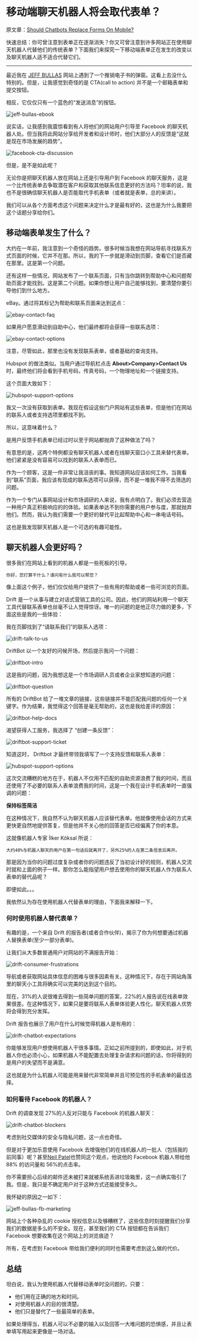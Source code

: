 # 移动端聊天机器人将会取代表单？

原文章：[Should Chatbots Replace Forms On Mobile?](https://www.smashingmagazine.com/2019/05/chatbots-forms-mobile/)

快速总结：你可曾注意到表单正在逐渐消失？你又可曾注意到许多网站正在使用聊天机器人代替他们的传统表单？下面我们来探究一下移动端表单正在发生的改变以及聊天机器人适不适合代替它们。

---

最近我在 [JEFF BULLAS](https://www.jeffbullas.com/) 网站上遇到了一个推销电子书的弹窗。这看上去没什么特别的。但是，让我感觉到奇怪的是 CTA(call to action) 并不是一个邮箱表单和提交按钮。

相反，它仅仅只有一个蓝色的“发送消息”的按钮。

![jeff-bullas-ebook](/img/ShouldChatbotsReplaceForm/jeff-bullas-ebook.webp)

说实话，让我感到我震惊看到有人将他们的网站用户引导至 Facebook 的聊天机器人处。但当我将此网站分享给开发者和设计师时，他们大部分人的反馈是“这就是现在市场发展的趋势”。

![facebook-cta-discussion](/img/ShouldChatbotsReplaceForm/facebook-cta-discussion.webp)

但是，是不是如此呢？

无论你是把聊天机器人放在网站上还是引导用户到 Facebook 的聊天服务，这是一个比传统表单去争取潜在客户和获取其他联系信息更好的方法吗？坦率的说，我也不是很确信聊天机器人是否能取代手机表单（或者就是表单，总的来讲）。

我们可以从各个方面考虑这个问题来决定什么才是最有好的，这也是为什么我要把这个话题分享给你们。

## 移动端表单发生了什么？

大约在一年前，我注意到一个奇怪的趋势。很多时候当我想在网站导航寻找联系方式页面的时候，它并不在那。所以，我的下一步就是滑动到页脚，查看它们是否藏在那里。这是第一个问题。

还有这样一些情况，网站发布了一个联系页面，只有当你跳转到帮助中心和问题帮助页面才能找到。这是第二个问题。如果你想让用户自己能够找到，要清楚你要引导他们到什么地方。

eBay。通过将其标记为帮助和联系页面来达到这点：

![ebay-contact-faq](/img/ShouldChatbotsReplaceForm/ebay-contact-faq.webp)

如果用户愿意滑动到自助中心，他们最终都将会获得一些联系选项：

![ebay-contact-options](/img/ShouldChatbotsReplaceForm/ebay-contact-options.webp)

注意，尽管如此，那里也没有发现联系表单，或者基础的查询支持。

Hubspot 的做法类似。当用户通过导航栏点击 **About>Company>Contact Us**时，最终他们将会看到手机号码，传真号码，一个物理地址和一个链接支持。

这个页面大致如下：

![hubspot-support-options](/img/ShouldChatbotsReplaceForm/hubspot-support-options.webp)

我又一次没有获取到表单。我现在假设这些门户网站有这些表单，但是他们在网站的联系人或者支持选项里都找不到。

所以，这意味着什么？

是用户反馈手机表单已经过时以至于网站都抛弃了这种做法了吗？

有意思的是，这两个特例都没有聊天机器人或者在线聊天窗口小工具来替代表单。他们紧紧是没有容易可以找到的联系人表单而已。

作为一个顾客，这是一件非常让我沮丧的事。我知道网站应该如何工作。当我看到“联系”页面，我应该有现成的联系选项可以获得，而不是一堆我不得不去筛选的问题。

作为一个专门从事网站设计和市场调研的人来说，我有点明白了。我们必须去营造一种用户真正积极响应的的体验。如果表单达不到你需要的用户参与度，那就抛弃他们。然而，我认为我们需要一个更好的替代平比起帮助中心和一串电话号码。

这也是我发现聊天机器人是一个可选的有趣可能性。

## 聊天机器人会更好吗？

很多我们在网站上看到的机器人都是一些死板的引导。

```
你好，您打算干什么？请问有什么我可以帮您？
```

像上面这个例子，他们仅仅给用户提供了一些有用的帮助或者一些可浏览的页面。

Drift 是一个从事与建立对话式营销工具的公司。因此，他们的网站利用一个聊天工具代替联系表单也丝毫不让人觉得惊讶。唯一的问题的是他正尽力做的更多，下面这些是我的一些体验：

我在页脚找到了“请联系我们”的联系人选项：

![drift-talk-to-us](/img/ShouldChatbotsReplaceForm/drift-talk-to-us.webp)

DriftBot 以一个友好的问候开场，然后提示我问一个问题：

![driftbot-intro](/img/ShouldChatbotsReplaceForm/driftbot-intro.webp)

这是我的问题，因为我想这是一个市场调研人员或者企业家想知道的问题：

![driftbot-question](/img/ShouldChatbotsReplaceForm/driftbot-question.webp)

所有的 DriftBot 给了一堆文章的链接，这些链接并不能匹配我问题的任何一个关键字。作为结果，我觉得这个回答是毫无帮助的，这也是我给差评的原因：

![driftbot-help-docs](/img/ShouldChatbotsReplaceForm/driftbot-help-docs.webp)

渴望获得人工服务，我选择了 “创建一条反馈”：

![driftbot-support-ticket](/img/ShouldChatbotsReplaceForm/driftbot-support-ticket.webp)

知道这时， Driftbot 才最终带领我填写了一个支持反馈和联系人表单：

![hubspot-support-options](/img/ShouldChatbotsReplaceForm/hubspot-support-options.webp)

这次交流糟糕的地方在于，机器人不仅用不匹配的自助资源浪费了我的时间，而且还使用了不必要的联系人表单浪费我的时间，这是一个我在设计手机表单时一直强调的问题：

**保持标签简洁**

在这种情况下，我自然不认为聊天机器人应该替代表单。他就像使用会话的方式来更快更自然地提供答复，但是他并不关心他的回答是否已经偏离了你的本意。

这就像机器人专家 İlker Köksal 所说：

```
大约40%与机器人聊天的用户在第一句话后就离开了，另外25%的人在第二条信息后离开。
```

那是因为当你的问题过度复杂或者你的问题违反了当初设计好的规则，机器人交流时就和上面的例子一样。那你怎么能指望用户想去使用你的聊天机器人作为联系人表单的替代品呢？

即便如此。。。

我依然认为存在使用机器人代替表单的理由，下面我来解释一下。

### 何时使用机器人替代表单？

有趣的是，一个来自 Drift 的报告者(或者合作伙伴)，揭示了你为何想要通过机器人替换表单(至少一部分表单)。

让我们从大多数普通用户对网站的不满报告开始：

![drift-consumer-frustrations](/img/ShouldChatbotsReplaceForm/drift-consumer-frustrations.webp)

导航或者获取网站具体信息的困难与很多因素有关。这种情况下，存在于网站角落里的聊天小工具将确实可以完美的达到这个目的。

现在，31%的人说很难去得到一些简单问题的答案，22%的人报告说在线表单效果很差。在这种情况下，如果只是要将联系人表单体验更人性化，聊天机器人优势将会得到充分发挥。

Drift 报告也展示了用户在什么时候觉得机器人是有用的：

![drift-chatbot-expectations](/img/ShouldChatbotsReplaceForm/drift-chatbot-expectations.webp)

你能够发现用户想使用机器人干很多事情。正如之前所提到的，即使如此，对于机器人你也必须小心，如果机器人不能配置去处理复杂请求和问题的话，你将得到的是用户的失望而不是满意。

这也就是为什么机器人可能是用来替代非常简单并且可预见性的手机表单的最佳选择。

### 如何看待 Facebook 的机器人？

Drift 的调查发现 27%的人反对只能与 Facebook 的机器人聊天：

![drift-chatbot-blockers](/img/ShouldChatbotsReplaceForm/drift-chatbot-blockers.webp)

考虑到社交媒体的安全与隐私问题，这一点也奇怪。

但是对于更加乐意使用 Facebook 去增强他们的在线机器人的一批人（包括我的前同事）呢？甚至[Neil Patel](https://neilpatel.com/blog/open-rates-facebook-messenger/)也赞同这个观点，他说他的 Facebook 机器人带给他 88% 的访问量和 56%的点击率。

你不需要担心后续的邮件还未被打来就被系统丢进垃圾箱里，这一点确实吸引了我。但是，我只是不确定用户对于这种方式还能接受多久。

我怀疑的原因之一如下：

![jeff-bullas-fb-marketing](/img/ShouldChatbotsReplaceForm/jeff-bullas-fb-marketing.webp)

网站上个各种杂乱的 cookie 授权信息以及够糟糕了，这些信息时刻提醒我们分享我们的数据是多么的不安全。现在，甚至我们的 CTA 按钮都在告诉我们 Facebook 想要收集在这个网站上的浏览痕迹？

所有，在考虑到 Facebook 带给我们便利的同时也需要考虑到这么做的代价。

## 总结

坦白说，我认为使用机器人代替移动表单时没问题的，只要：

- 他们用在正确的地方和时间。
- 对使用机器人的目的很清楚。
- 他们只是替代了一些最简单的表单。

如果处理得当，机器人可以不必要的输入以及回答一大堆问题的恐惧感，并且让表单填写用起来更像是一场对话。

